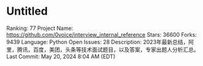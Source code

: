 # Untitled

Ranking: 77
Project Name: https://github.com/0voice/interview_internal_reference
Stars: 36600
Forks: 9439
Language: Python
Open Issues: 28
Description: 2023年最新总结，阿里，腾讯，百度，美团，头条等技术面试题目，以及答案，专家出题人分析汇总。
Last Commit: May 20, 2024 8:04 AM (EDT)